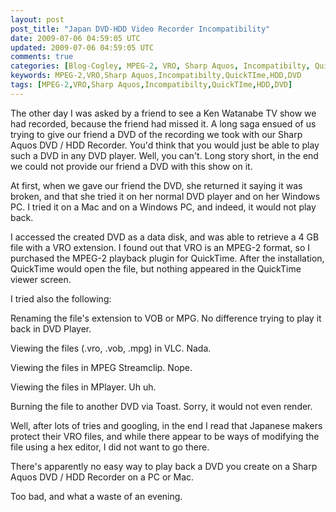 ```yaml
---           
layout: post
post_title: "Japan DVD-HDD Video Recorder Incompatibility"
date: 2009-07-06 04:59:05 UTC
updated: 2009-07-06 04:59:05 UTC
comments: true
categories: [Blog-Cogley, MPEG-2, VRO, Sharp Aquos, Incompatibilty, QuickTIme, HDD, DVD]
keywords: MPEG-2,VRO,Sharp Aquos,Incompatibilty,QuickTIme,HDD,DVD
tags: [MPEG-2,VRO,Sharp Aquos,Incompatibilty,QuickTIme,HDD,DVD]
---
```

 

The other day I was asked by a friend to see a Ken Watanabe TV show we had recorded, because the friend had missed it. A long saga ensued of us trying to give our friend a DVD of the recording we took with our Sharp Aquos DVD / HDD Recorder. You'd think that you would just be able to play such a DVD in any DVD player. Well, you can't. Long story short, in the end we could not provide our friend a DVD with this show on it. 


At first, when we gave our friend the DVD, she returned it saying it was broken, and that she tried it on her normal DVD player and on her Windows PC. I tried it on a Mac and on a Windows PC, and indeed, it would not play back. 


I accessed the created DVD as a data disk, and was able to retrieve a 4 GB file with a VRO extension. I found out that VRO is an MPEG-2 format, so I purchased the MPEG-2 playback plugin for QuickTime. After the installation, QuickTime would open the file, but nothing appeared in the QuickTime viewer screen. 


I tried also the following: 





Renaming the file's extension to VOB or MPG. No difference trying to play it back in DVD Player.


Viewing the files (.vro, .vob, .mpg) in VLC. Nada.


Viewing the files in MPEG Streamclip. Nope.


Viewing the files in MPlayer. Uh uh.


Burning the file to another DVD via Toast. Sorry, it would not even render. 





Well, after lots of tries and googling, in the end I read that Japanese makers protect their VRO files, and while there appear to be ways of modifying the file using a hex editor, I did not want to go there. 


There's apparently no easy way to play back a DVD you create on a Sharp Aquos DVD / HDD Recorder on a PC or Mac. 


Too bad, and what a waste of an evening.  

